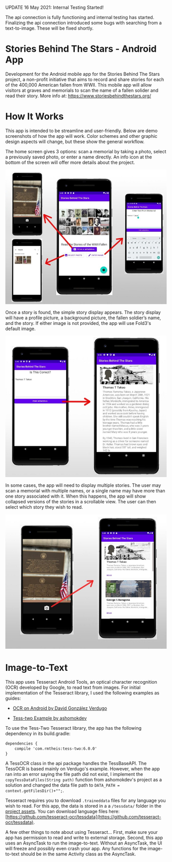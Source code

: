 UPDATE 16 May 2021: Internal Testing Started!

The api connection is fully functioning and internal testing has started. Finalizing the api connection introduced some bugs with searching from a text-to-image. These will be fixed shortly.


# Stories Behind The Stars - Android App
Development for the Android mobile app for the Stories Behind The Stars project, a non-profit initiative that aims to record and share stories for each of the 400,000 American fallen from WWII. This mobile app will allow visitors at graves and memorials to scan the name of a fallen solider and read their story. More info at: https://www.storiesbehindthestars.org/


# How It Works

This app is intended to be streamline and user-friendly. Below are demo screenshots of how the app will work. Color schemes and other graphic design aspects will change, but these show the general workflow.

The home screen gives 3 options: scan a memorial by taking a photo, select a previously saved photo, or enter a name directly. An info icon at the bottom of the screen will offer more details about the project.

![Home Screen](screenshots_v1/HomescreenAndOptions.jpg)

Once a story is found, the simple story display appears. The story display will have a profile picture, a background picture, the fallen soldier’s  name, and the story. If either image is not provided, the app will use Fold3's default image. 

![Finding a Story](screenshots_v1/FindMemorial.jpg)

In some cases, the app will need to display multiple stories. The user may scan a memorial with multiple names, or a single name may have more than one story associated with it. When this happens, the app will show collapsed versions of the stories in a scrollable view. The user can then select which story they wish to read.

![If There Are Multiple Stories](screenshots_v1/MultipleStories.jpg)


# Image-to-Text

This app uses Tesseract Android Tools, an optical character recognition (OCR) developed by Google, to read text from images. For initial implementation of the Tesseract library, I used the following examples as guides:

- [OCR on Android by David González Verdugo](https://solidgeargroup.com/en/ocr-on-android/)

- [Tess-two Example by ashomokdev](https://github.com/ashomokdev/Tess-two_example)


To use the Tess-Two Tesseract library, the app has the following dependency in its build.gradle:

```
dependencies {
    compile 'com.rmtheis:tess-two:6.0.0'
}
```

A TessOCR class in the api package handles the TessBaseAPI. The TessOCR is based mainly on Verdugo's example. However, when the app ran into an error saying the file path did not exist, I implement the `copyTessDataFiles(String path)` function from ashomokdev's project as a solution and changed the data file path to `DATA_PATH = context.getFilesDir()+"";`.

Tesseract requires you to download `.traineddata` files for any language you wish to read. For this app, the data is stored in a a `/tessdata/` folder in the [project assets](https://advancetechtutorial.blogspot.com/2015/01/assets-folder-in-android-studio.html). You can download language files here: [https://github.com/tesseract-ocr/tessdata](https://github.com/tesseract-ocr/tessdata).

A few other things to note about using Tesseract... First, make sure your app has permission to read and write to external storage. Second, this app uses an AsyncTask to run the image-to-text. Without an AsyncTask, the UI will freeze and possibly even crash your app. Any functions for the image-to-text should be in the same Activity class as the AsyncTask.

